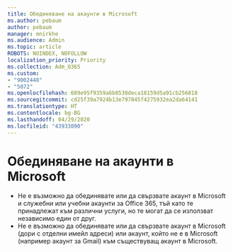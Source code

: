 ```yaml
---
title: Обединяване на акаунти в Microsoft
ms.author: pebaum
author: pebaum
manager: mnirkhe
ms.audience: Admin
ms.topic: article
ROBOTS: NOINDEX, NOFOLLOW
localization_priority: Priority
ms.collection: Adm_O365
ms.custom:
- "9002448"
- "5072"
ms.openlocfilehash: 689e95f9359a6b8538deca18159d5a91cb256818
ms.sourcegitcommit: cd25f39a7924b13e797845f4275932ea2da64141
ms.translationtype: HT
ms.contentlocale: bg-BG
ms.lasthandoff: 04/29/2020
ms.locfileid: "43933090"
---
```

# <a name="merge-microsoft-accounts"></a>Обединяване на акаунти в Microsoft

- Не е възможно да обединявате или да свързвате акаунт в Microsoft и служебни или учебни акаунти за Office 365, тъй като те принадлежат към различни услуги, но те могат да се използват независимо един от друг.
- Не е възможно да обединявате или да свързвате акаунт в Microsoft (дори с отделни имейл адреси) или акаунт, който не е в Microsoft (например акаунт за Gmail) към съществуващ акаунт в Microsoft.

